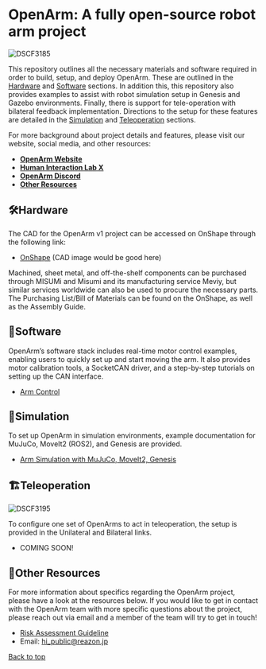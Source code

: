 # OpenArm: A fully open-source robot arm project

![DSCF3185](https://github.com/user-attachments/assets/2a5ea64c-ab9c-4994-870b-5300af98df7e)

This repository outlines all the necessary materials and software required in order to build, setup, and deploy OpenArm. These are outlined in the [Hardware](#Hardware) and [Software](#Software) sections. In addition this, this repository also provides examples to assist with robot simulation setup in Genesis and Gazebo environments. Finally, there is support for tele-operation with bilateral feedback implementation. Directions to the setup for these features are detailed in the [Simulation](#Simulation) and [Teleoperation](#Teleoperation) sections.

For more background about project details and features, please visit our website, social media, and other resources:
- [**OpenArm Website**](https://www.notion.so/reazon-research/OpenArm-113446ca7f73805fa06cd8d24315122b)
- [**Human Interaction Lab X**](https://x.com/reazonhilab)
- [**OpenArm Discord**](https://discord.gg/K6kmFzXagm)
- [**Other Resources**](#Other-Resources)

## 🛠️Hardware

The CAD for the OpenArm v1 project can be accessed on OnShape through the following link: 
- [OnShape](https://cad.onshape.com/documents/b4c9f28b9b00f7d40a1a4250/w/fe370058f6ecce02af3b0093/e/c7e7f88d1c11b5ea0a83ba7c?renderMode=0&uiState=67b590ed2d89b65cc3bf2317)
(CAD image would be good here)

Machined, sheet metal, and off-the-shelf components can be purchased through MISUMi and Misumi and its manufacturing service Meviy, but similar services worldwide can also be used to procure the necessary parts. The Purchasing List/Bill of Materials can be found on the OnShape, as well as the Assembly Guide. 

## 💾Software
OpenArm’s software stack includes real-time motor control examples, enabling users to quickly set up and start moving the arm. It also provides motor calibration tools, a SocketCAN driver, and a step-by-step tutorials on setting up the CAN interface.
- [Arm Control](https://github.com/reazon-research/OpenArm/tree/main/software/arm_control)

## 🤖Simulation
To set up OpenArm in simulation environments, example documentation for MuJuCo, MoveIt2 (ROS2), and Genesis are provided.

- [Arm Simulation with MuJuCo, MoveIt2, Genesis](https://github.com/reazon-research/openarm-simulation)


## 🏗️Teleoperation
![DSCF3195](https://github.com/user-attachments/assets/6bb219fa-276f-46a6-8c31-756a8cbc19bb)

To configure one set of OpenArms to act in teleoperation, the setup is provided in the Unilateral and Bilateral links.
- COMING SOON!

## 📠Other Resources
For more information about specifics regarding the OpenArm project, please have a look at the resources below. If you would like to get in contact with the OpenArm team with more specific questions about the project, please reach out via email and a member of the team will try to get in touch!
- [Risk Assessment Guideline](https://docs.google.com/spreadsheets/d/11ayqCXhusLvExf8lalkxcZMikRYgav0Hl6p7CVpsXZ8/edit?usp=sharing)
- Email: [hi_public@reazon.jp](hi_public@reazon.jp)

<a href="#top">Back to top</a>
